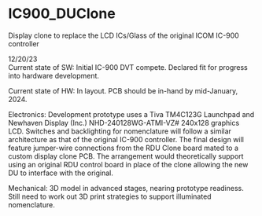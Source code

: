 # IC900_DUClone
Display clone to replace the LCD ICs/Glass of the original ICOM IC-900 controller

12/20/23<br>
Current state of SW: Initial IC-900 DVT compete.  Declared fit for progress into hardware development.

Current state of HW: In layout.  PCB should be in-hand by mid-January, 2024.

Electronics: Development prototype uses a Tiva TM4C123G Launchpad and Newhaven Display (Inc.) NHD-240128WG-ATMI-VZ# 240x128 graphics LCD.  Switches and backlighting for nomenclature will follow a similar architecture as that of the original IC-900 controller. The final design will feature jumper-wire connections from the RDU Clone board mated to a custom display clone PCB.  The arrangement would theoretically support using an original RDU control board in place of the clone allowing the new DU to interface with the original.

Mechanical: 3D model in advanced stages, nearing prototype readiness. Still need to work out 3D print strategies to support illuminated nomenclature.
